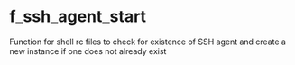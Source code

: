 # f_ssh_agent_start
Function for shell rc files to check for existence of SSH agent
and create a new instance if one does not already exist
